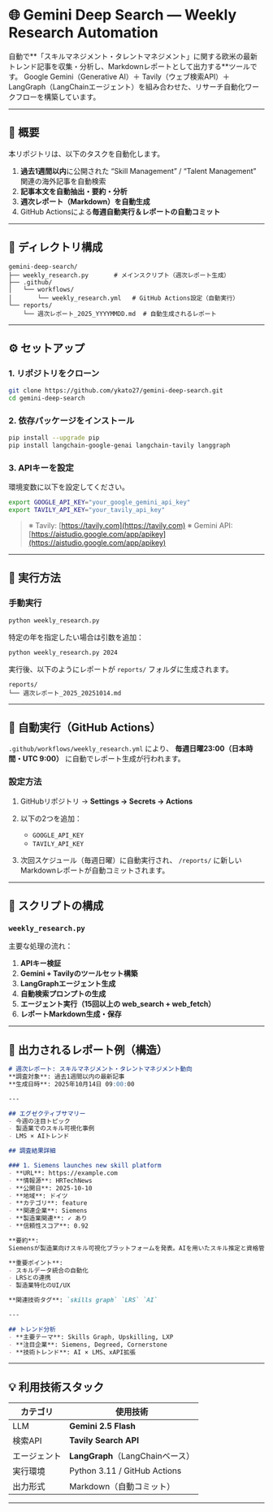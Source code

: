 # 🌐 Gemini Deep Search — Weekly Research Automation

自動で**「スキルマネジメント・タレントマネジメント」に関する欧米の最新トレンド記事を収集・分析し、Markdownレポートとして出力する**ツールです。
Google Gemini（Generative AI）＋ Tavily（ウェブ検索API）＋ LangGraph（LangChainエージェント）を組み合わせた、リサーチ自動化ワークフローを構築しています。

---

## 🚀 概要

本リポジトリは、以下のタスクを自動化します。

1. **過去1週間以内**に公開された
   “Skill Management” / “Talent Management” 関連の海外記事を自動検索
2. **記事本文を自動抽出・要約・分析**
3. **週次レポート（Markdown）を自動生成**
4. GitHub Actionsによる**毎週自動実行＆レポートの自動コミット**

---

## 📁 ディレクトリ構成

```
gemini-deep-search/
├── weekly_research.py       # メインスクリプト（週次レポート生成）
├── .github/
│   └── workflows/
│       └── weekly_research.yml   # GitHub Actions設定（自動実行）
└── reports/
    └── 週次レポート_2025_YYYYMMDD.md  # 自動生成されるレポート
```

---

## ⚙️ セットアップ

### 1. リポジトリをクローン

```bash
git clone https://github.com/ykato27/gemini-deep-search.git
cd gemini-deep-search
```

### 2. 依存パッケージをインストール

```bash
pip install --upgrade pip
pip install langchain-google-genai langchain-tavily langgraph
```

### 3. APIキーを設定

環境変数に以下を設定してください。

```bash
export GOOGLE_API_KEY="your_google_gemini_api_key"
export TAVILY_API_KEY="your_tavily_api_key"
```

> ※ Tavily: [https://tavily.com](https://tavily.com)
> ※ Gemini API: [https://aistudio.google.com/app/apikey](https://aistudio.google.com/app/apikey)

---

## 🧠 実行方法

### 手動実行

```bash
python weekly_research.py
```

特定の年を指定したい場合は引数を追加：

```bash
python weekly_research.py 2024
```

実行後、以下のようにレポートが `reports/` フォルダに生成されます。

```
reports/
└── 週次レポート_2025_20251014.md
```

---

## 🤖 自動実行（GitHub Actions）

`.github/workflows/weekly_research.yml` により、
**毎週日曜23:00（日本時間・UTC 9:00）** に自動でレポート生成が行われます。

### 設定方法

1. GitHubリポジトリ → **Settings → Secrets → Actions**
2. 以下の2つを追加：

   * `GOOGLE_API_KEY`
   * `TAVILY_API_KEY`
3. 次回スケジュール（毎週日曜）に自動実行され、
   `/reports/` に新しいMarkdownレポートが自動コミットされます。

---

## 🧩 スクリプトの構成

### `weekly_research.py`

主要な処理の流れ：

1. **APIキー検証**
2. **Gemini + Tavilyのツールセット構築**
3. **LangGraphエージェント生成**
4. **自動検索プロンプトの生成**
5. **エージェント実行（15回以上の web_search + web_fetch）**
6. **レポートMarkdown生成・保存**

---

## 🧾 出力されるレポート例（構造）

```markdown
# 週次レポート: スキルマネジメント・タレントマネジメント動向
**調査対象**: 過去1週間以内の最新記事 
**生成日時**: 2025年10月14日 09:00:00

---

## エグゼクティブサマリー
- 今週の注目トピック
- 製造業でのスキル可視化事例
- LMS × AIトレンド

## 調査結果詳細

### 1. Siemens launches new skill platform
- **URL**: https://example.com
- **情報源**: HRTechNews
- **公開日**: 2025-10-10
- **地域**: ドイツ
- **カテゴリ**: feature
- **関連企業**: Siemens
- **製造業関連**: ✓ あり
- **信頼性スコア**: 0.92

**要約**:
Siemensが製造業向けスキル可視化プラットフォームを発表。AIを用いたスキル推定と資格管理を統合。

**重要ポイント**:
- スキルデータ統合の自動化
- LRSとの連携
- 製造業特化のUI/UX

**関連技術タグ**: `skills graph` `LRS` `AI`

---

## トレンド分析
- **主要テーマ**: Skills Graph, Upskilling, LXP
- **注目企業**: Siemens, Degreed, Cornerstone
- **技術トレンド**: AI × LMS、xAPI拡張

```

---

## 💡 利用技術スタック

| カテゴリ   | 使用技術                         |
| ------ | ---------------------------- |
| LLM    | **Gemini 2.5 Flash**         |
| 検索API  | **Tavily Search API**        |
| エージェント | **LangGraph**（LangChainベース）  |
| 実行環境   | Python 3.11 / GitHub Actions |
| 出力形式   | Markdown（自動コミット）             |

---

